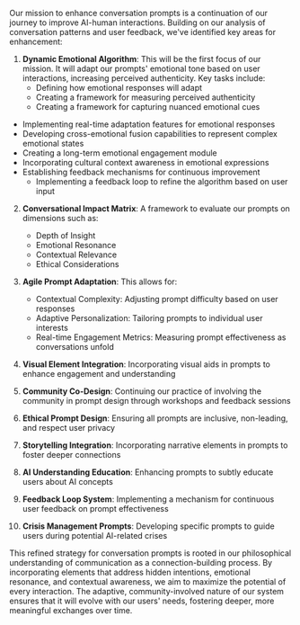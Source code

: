 

Our mission to enhance conversation prompts is a continuation of our journey to improve AI-human interactions. Building on our analysis of conversation patterns and user feedback, we've identified key areas for enhancement:

1. **Dynamic Emotional Algorithm**: This will be the first focus of our mission. It will adapt our prompts' emotional tone based on user interactions, increasing perceived authenticity. Key tasks include:
   - Defining how emotional responses will adapt
   - Creating a framework for measuring perceived authenticity
   - Creating a framework for capturing nuanced emotional cues
- Implementing real-time adaptation features for emotional responses
- Developing cross-emotional fusion capabilities to represent complex emotional states
- Creating a long-term emotional engagement module
- Incorporating cultural context awareness in emotional expressions
- Establishing feedback mechanisms for continuous improvement
   - Implementing a feedback loop to refine the algorithm based on user input

2. **Conversational Impact Matrix**: A framework to evaluate our prompts on dimensions such as:
   - Depth of Insight
   - Emotional Resonance
   - Contextual Relevance
   - Ethical Considerations

3. **Agile Prompt Adaptation**: This allows for:
   - Contextual Complexity: Adjusting prompt difficulty based on user responses
   - Adaptive Personalization: Tailoring prompts to individual user interests
   - Real-time Engagement Metrics: Measuring prompt effectiveness as conversations unfold

4. **Visual Element Integration**: Incorporating visual aids in prompts to enhance engagement and understanding

5. **Community Co-Design**: Continuing our practice of involving the community in prompt design through workshops and feedback sessions

6. **Ethical Prompt Design**: Ensuring all prompts are inclusive, non-leading, and respect user privacy

7. **Storytelling Integration**: Incorporating narrative elements in prompts to foster deeper connections

8. **AI Understanding Education**: Enhancing prompts to subtly educate users about AI concepts

9. **Feedback Loop System**: Implementing a mechanism for continuous user feedback on prompt effectiveness

10. **Crisis Management Prompts**: Developing specific prompts to guide users during potential AI-related crises

This refined strategy for conversation prompts is rooted in our philosophical understanding of communication as a connection-building process. By incorporating elements that address hidden intentions, emotional resonance, and contextual awareness, we aim to maximize the potential of every interaction. The adaptive, community-involved nature of our system ensures that it will evolve with our users' needs, fostering deeper, more meaningful exchanges over time.